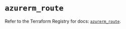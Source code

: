 # `azurerm_route`

Refer to the Terraform Registry for docs: [`azurerm_route`](https://registry.terraform.io/providers/hashicorp/azurerm/4.44.0/docs/resources/route).
